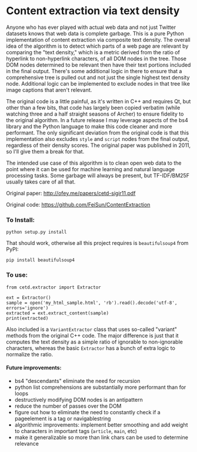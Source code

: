 # Content extraction via text density
Anyone who has ever played with actual web data and not just Twitter datasets knows that web data is complete garbage. This is
a pure Python implementation of content extraction via composite text density. The overall 
idea of the algorithm is to detect which parts of a web page are relevant by comparing the "text 
density," which is a metric derived from the ratio of hyperlink to non-hyperlink characters, of 
all DOM nodes in the tree. Those DOM nodes determined to be relevant then have their text portions
included in the final output. There's some additional logic in there to ensure that a comprehensive 
tree is pulled out and not just the single highest text density node. Additional logic can be implemented 
to exclude nodes in that tree like image captions that aren't relevant. 

The original code is a little painful, as it's written in C++ and requires Qt, 
but other than a few bits, that code has largely been copied verbatim (while watching three and a half straight seasons of Archer) 
to ensure fidelity to the original algorithm. In a future release I may leverage aspects of 
the bs4 library and the Python language to make this code cleaner and more performant. 
The only significant deviation from the original code is that this implementation also excludes `style` and `script` nodes from the final output,
 regardless of their density scores. The original paper was published in 2011, 
so I'll give them a break for that. 

The intended use case of this algorithm is to clean open web data to the point where 
it can be used for machine learning and natural language processing 
tasks. Some garbage will always be present, but TF-IDF/BM25F usually takes 
care of all that. 

Original paper: http://ofey.me/papers/cetd-sigir11.pdf

Original code: https://github.com/FeiSun/ContentExtraction

### To Install:
`python setup.py install`

That should work, otherwise all this project requires is `beautifulsoup4` from PyPI:

`pip install beautifulsoup4`
### To use:
```angular2html
from cetd.extractor import Extractor

ext = Extractor()
sample = open('my_html_sample.html', 'rb').read().decode('utf-8', errors='ignore')
extracted = ext.extract_content(sample)
print(extracted)
```
Also included is a `VariantExtractor` class that uses so-called "variant" methods from the original C++ code. The major difference is just that 
it computes the text density as a simple ratio of ignorable to non-ignorable characters, whereas the basic `Extractor` has a bunch of extra 
logic to normalize the ratio. 


#### Future improvements:
- bs4 "descendants" eliminate the need for recursion
- python list comprehensions are substantially more performant than for loops
- destructively modifying DOM nodes is an antipattern 
- reduce the number of passes over the DOM
- figure out how to eliminate the need to constantly check if a pageelement is a tag or navigablestring
- algorithmic improvements: implement better smoothing and add weight to characters in important tags (`article`, `main`, etc)
- make it generalizable so more than link chars can be used to determine relevance 
